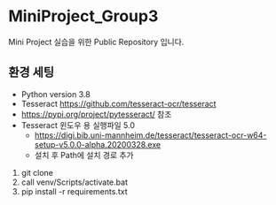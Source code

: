 # MiniProject_Group3
Mini Project 실습을 위한 Public Repository 입니다.

## 환경 세팅
* Python version 3.8
* Tesseract https://github.com/tesseract-ocr/tesseract
* https://pypi.org/project/pytesseract/ 참조
* Tesseract 윈도우 용 실행파일 5.0 
  * https://digi.bib.uni-mannheim.de/tesseract/tesseract-ocr-w64-setup-v5.0.0-alpha.20200328.exe  
  * 설치 후 Path에 설치 경로 추가

1. git clone
1. call venv/Scripts/activate.bat
1. pip install -r requirements.txt
